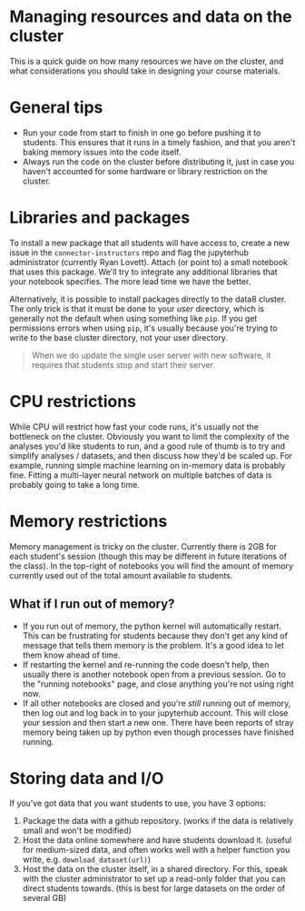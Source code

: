 # Managing resources and data on the cluster
This is a quick guide on how many resources we have on the cluster, and what considerations you should take in designing your course materials.

# General tips
* Run your code from start to finish in one go before pushing it to students. This ensures that it runs in a timely fashion, and that you aren't baking memory issues into the code itself.
* Always run the code on the cluster before distributing it, just in case you haven't accounted for some hardware or library restriction on the cluster.

# Libraries and packages
To install a new package that all students will have access to, create a new issue in the `connector-instructors` repo and flag the jupyterhub administrator (currently Ryan Lovett). Attach (or point to) a small notebook that uses this package. We'll try to integrate any additional libraries that your notebook specifies. The more lead time we have the better.

Alternatively, it is possible to install packages directly to the data8 cluster. The only trick is that it must be done to your *user* directory, which is generally not the default when using something like `pip`. If you get permissions errors when using `pip`, it's usually because you're trying to write to the base cluster directory, not your user directory.

> When we do update the single user server with new software, it requires that students stop and start their server.

# CPU restrictions
While CPU will restrict how fast your code runs, it's usually not the bottleneck on the cluster. Obviously you want to limit the complexity of the analyses you'd like students to run, and a good rule of thumb is to try and simplify analyses / datasets, and then discuss how they'd be scaled up. For example, running simple machine learning on in-memory data is probably fine. Fitting a multi-layer neural network on multiple batches of data is probably going to take a long time.

# Memory restrictions
Memory management is tricky on the cluster. Currently there is 2GB for each student's session (though this may be different in future iterations of the class). In the top-right of notebooks you will find the amount of memory currently used out of the total amount available to students.

## What if I run out of memory?
* If you run out of memory, the python kernel will automatically restart. This can be frustrating for students because they don't get any kind of message that tells them memory is the problem. It's a good idea to let them know ahead of time.
* If restarting the kernel and re-running the code doesn't help, then usually there is another notebook open from a previous session. Go to the "running notebooks" page, and close anything you're not using right now.
* If all other notebooks are closed and you're *still* running out of memory, then log out and log back in to your jupyterhub account. This will close your session and then start a new one. There have been reports of stray memory being taken up by python even though processes have finished running.

# Storing data and I/O
If you've got data that you want students to use, you have 3 options:

1. Package the data with a github repository. (works if the data is relatively small and won't be modified)
2. Host the data online somewhere and have students download it. (useful for medium-sized data, and often works well with a helper function you write, e.g. `download_dataset(url)`)
3. Host the data on the cluster itself, in a shared directory. For this, speak with the cluster administrator to set up a read-only folder that you can direct students towards. (this is best for large datasets on the order of several GB)
